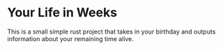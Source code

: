 # Your Life in Weeks

This is a small simple rust project that takes in your birthday and outputs information about your remaining time alive.
